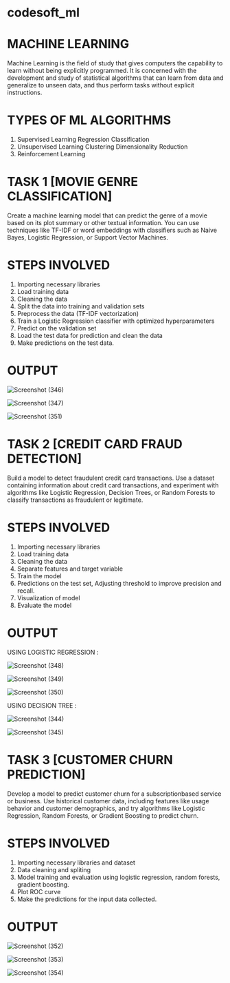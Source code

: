 # codesoft_ml
# MACHINE LEARNING
Machine Learning is the field of study that gives computers the capability to learn without being explicitly programmed. It is concerned with the development and study of statistical algorithms that can learn from data and generalize to unseen data, and thus perform tasks without explicit instructions.
# TYPES OF ML ALGORITHMS
1. Supervised Learning
       Regression
       Classification
2. Unsupervised Learning
       Clustering
       Dimensionality Reduction
3. Reinforcement Learning
   
# TASK 1 [MOVIE GENRE CLASSIFICATION]
Create a machine learning model that can predict the genre of a movie based on its plot summary or other textual information. You can use techniques like TF-IDF or word embeddings with classifiers such as Naive Bayes, Logistic Regression, or Support Vector Machines.
# STEPS INVOLVED 
1. Importing necessary libraries
2. Load training data
3. Cleaning the data
4. Split the data into training and validation sets
5. Preprocess the data (TF-IDF vectorization)
6. Train a Logistic Regression classifier with optimized hyperparameters
7. Predict on the validation set
8. Load the test data for prediction and clean the data
9. Make predictions on the test data.
# OUTPUT 
![Screenshot (346)](https://github.com/V-Deepiga/codesoft_ml/assets/157875895/56af97fb-778c-4320-bcb3-0a73dfb2a60e)

![Screenshot (347)](https://github.com/V-Deepiga/codesoft_ml/assets/157875895/b0576325-9932-4308-952a-8f1ef0fcfa47)

![Screenshot (351)](https://github.com/V-Deepiga/codesoft_ml/assets/157875895/e25fcca5-09fb-46f7-bff8-84eb9bdb51e3)

# TASK 2 [CREDIT CARD FRAUD DETECTION]
Build a model to detect fraudulent credit card transactions. Use a dataset containing information about credit card transactions, and experiment with algorithms like Logistic Regression, Decision Trees, or Random Forests to classify transactions as fraudulent or legitimate.
# STEPS INVOLVED
1. Importing necessary libraries
2. Load training data
3. Cleaning the data
4. Separate features and target variable
5. Train the model
6. Predictions on the test set, Adjusting threshold to improve precision and recall.
7. Visualization of model
8. Evaluate the model
# OUTPUT
USING LOGISTIC REGRESSION :

![Screenshot (348)](https://github.com/V-Deepiga/codesoft_ml/assets/157875895/251ad7db-ccde-4cb2-877d-84879e5a7be7)

![Screenshot (349)](https://github.com/V-Deepiga/codesoft_ml/assets/157875895/77fb422a-2563-41df-b2fc-ab1e078f451c)

![Screenshot (350)](https://github.com/V-Deepiga/codesoft_ml/assets/157875895/70c4c904-6566-4c0a-9979-523908ee14ad)

USING DECISION TREE :

![Screenshot (344)](https://github.com/V-Deepiga/codesoft_ml/assets/157875895/2838fe50-59ae-4655-add2-d88c7868afa4)

![Screenshot (345)](https://github.com/V-Deepiga/codesoft_ml/assets/157875895/170bd110-01ce-4030-a23e-db6b5b3db238)

# TASK 3 [CUSTOMER CHURN PREDICTION]
Develop a model to predict customer churn for a subscriptionbased service or business. Use historical customer data, including features like usage behavior and customer demographics, and try algorithms like Logistic Regression, Random Forests, or Gradient Boosting to predict churn.
# STEPS INVOLVED
1. Importing necessary libraries and dataset
2. Data cleaning and spliting
3. Model training and evaluation using logistic regression, random forests, gradient boosting.
4. Plot ROC curve
5. Make the predictions for the input data collected.
# OUTPUT 

![Screenshot (352)](https://github.com/V-Deepiga/codesoft_ml/assets/157875895/b0633e48-57b0-4054-802c-949fdef06c10)

![Screenshot (353)](https://github.com/V-Deepiga/codesoft_ml/assets/157875895/8ed71394-a357-4d34-abcf-e0682290f3b6)

![Screenshot (354)](https://github.com/V-Deepiga/codesoft_ml/assets/157875895/76259282-780d-4c92-a039-379d8aabf4a6)




